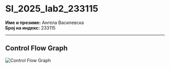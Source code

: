 # SI_2025_lab2_233115
**Име и презиме:** Ангела Василевска  
**Број на индекс:** 233115  

---

## Control Flow Graph

![Control Flow Graph](checkCart_CFG.png)
